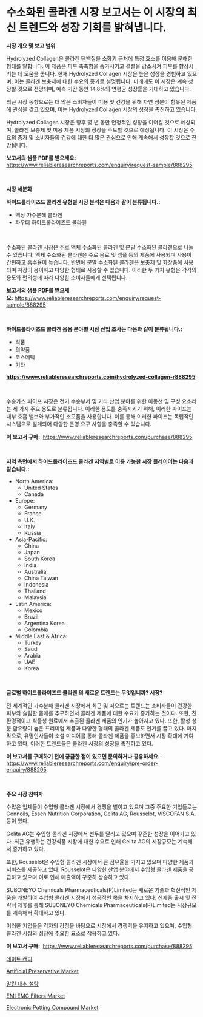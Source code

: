 <p><h1>수소화된 콜라겐 시장 보고서는 이 시장의 최신 트렌드와 성장 기회를 밝혀냅니다.</h1></p><p><strong>시장 개요 및 보고 범위</strong></p>
<p><p>Hydrolyzed Collagen은 콜라겐 단백질을 소화기 근처에 특정 효소를 이용해 분해한 형태를 말합니다. 이 제품은 피부 촉촉함을 증가시키고 결절을 감소시켜 피부를 향상시키는 데 도움을 줍니다. 현재 Hydrolyzed Collagen 시장은 높은 성장을 경험하고 있으며, 이는 콜라겐 보충제에 대한 수요의 증가로 설명됩니다. 미래에도 이 시장은 계속 성장할 것으로 전망되며, 예측 기간 동안 14.8%의 연평균 성장률을 기대하고 있습니다. </p><p>최근 시장 동향으로는 더 많은 소비자들이 미용 및 건강을 위해 자연 성분이 함유된 제품에 관심을 갖고 있으며, 이는 Hydrolyzed Collagen 시장의 성장을 촉진하고 있습니다.</p><p>Hydrolyzed Collagen 시장은 향후 몇 년 동안 안정적인 성장을 이어갈 것으로 예상되며, 콜라겐 보충제 및 미용 제품 시장의 성장을 주도할 것으로 예상됩니다. 이 시장은 수요의 증가 및 소비자들의 건강에 대한 더 많은 관심으로 인해 계속해서 성장할 것으로 전망됩니다.</p></p>
<p><strong>보고서의 샘플 PDF를 받으세요:</strong> <a href="https://www.reliableresearchreports.com/enquiry/request-sample/888295">https://www.reliableresearchreports.com/enquiry/request-sample/888295</a></p>
<p>&nbsp;</p>
<p><strong>시장 세분화</strong></p>
<p><strong>하이드롤라이즈드 콜라겐 유형별 시장 분석은 다음과 같이 분류됩니다.:</strong></p>
<p><ul><li>액상 가수분해 콜라겐</li><li>파우더 하이드롤라이즈드 콜라겐</li></ul></p>
<p>&nbsp;</p>
<p><p>수소화된 콜라겐 시장은 주로 액체 수소화된 콜라겐 및 분말 수소화된 콜라겐으로 나눌 수 있습니다. 액체 수소화된 콜라겐은 주로 음료 및 앰플 등의 제품에 사용되며 사용이 간편하고 흡수율이 높습니다. 반면에 분말 수소화된 콜라겐은 보충제 및 화장품에 사용되며 저장이 용이하고 다양한 형태로 사용할 수 있습니다. 이러한 두 가지 유형은 각각의 용도와 편의성에 따라 다양한 소비자들에게 선택됩니다.</p></p>
<p><strong>보고서의 샘플 PDF를 받으세요:</strong>&nbsp;<a href="https://www.reliableresearchreports.com/enquiry/request-sample/888295">https://www.reliableresearchreports.com/enquiry/request-sample/888295</a></p>
<p>&nbsp;</p>
<p><strong> 하이드롤라이즈드 콜라겐 응용 분야별 시장 산업 조사는 다음과 같이 분류됩니다.:</strong></p>
<p><ul><li>식품</li><li>의약품</li><li>코스메틱</li><li>기타</li></ul></p>
<p><strong><a href="https://www.reliableresearchreports.com/hydrolyzed-collagen-r888295">https://www.reliableresearchreports.com/hydrolyzed-collagen-r888295</a></strong></p>
<p>&nbsp;</p>
<p><p>수송가스 파이프 시장은 전기 수송부서 및 기타 산업 분야를 위한 이동선 및 구성 요소라는 세 가지 주요 용도로 분류됩니다. 이러한 용도를 충족시키기 위해, 이러한 파이프는 내부 호흡 밸브와 부가적인 소모품을 사용합니다. 이를 통해 이러한 파이프는 독립적인 시스템으로 설계되어 다양한 운영 요구 사항을 충족할 수 있습니다.</p></p>
<p><strong>이 보고서 구매:</strong>&nbsp; <a href="https://www.reliableresearchreports.com/purchase/888295">https://www.reliableresearchreports.com/purchase/888295</a></p>
<p>&nbsp;</p>
<p><strong>지역 측면에서 하이드롤라이즈드 콜라겐 지역별로 이용 가능한 시장 플레이어는 다음과 같습니다.:</strong></p>
<p><ul>
    <li>
        North America:
        <ul>
            <li>United States</li>
            <li>Canada</li>
        </ul>
    </li>
    <li>
        Europe:
        <ul>
            <li>Germany</li>
            <li>France</li>
            <li>U.K.</li>
            <li>Italy</li>
            <li>Russia</li>
        </ul>
    </li>
    <li>
        Asia-Pacific:
        <ul>
            <li>China</li>
            <li>Japan</li>
            <li>South Korea</li>
            <li>India</li>
            <li>Australia</li>
            <li>China Taiwan</li>
            <li>Indonesia</li>
            <li>Thailand</li>
            <li>Malaysia</li>
        </ul>
    </li>
    <li>
        Latin America:
        <ul>
            <li>Mexico</li>
            <li>Brazil</li>
            <li>Argentina Korea</li>
            <li>Colombia</li>
        </ul>
    </li>
    <li>
        Middle East & Africa:
        <ul>
            <li>Turkey</li>
            <li>Saudi</li>
            <li>Arabia</li>
            <li>UAE</li>
            <li>Korea</li>
        </ul>
    </li>
    </ul></p>
<p>&nbsp;</p>
<p><strong>글로벌 하이드롤라이즈드 콜라겐 의 새로운 트렌드는 무엇입니까? 시장?</strong></p>
<p><p>전 세계적인 가수분해 콜라겐 시장에서 최근 및 떠오르는 트렌드는 소비자들이 건강한 피부와 슬림한 몸매를 추구하면서 콜라겐 제품에 대한 수요가 증가하는 것이다. 또한, 친환경적이고 식물성 원료에서 추출된 콜라겐 제품의 인기가 높아지고 있다. 또한, 활성 성분 함유량이 높은 프리미엄 제품과 다양한 형태의 콜라겐 제품도 인기를 끌고 있다. 마지막으로, 유명인사들이 소셜 미디어를 통해 콜라겐 제품을 홍보하면서 시장 확대에 기여하고 있다. 이러한 트렌드들은 콜라겐 시장의 성장을 촉진하고 있다.</p></p>
<p><strong>이 보고서를 구매하기 전에 궁금한 점이 있으면 문의하거나 공유하세요.</strong>- <a href="https://www.reliableresearchreports.com/enquiry/pre-order-enquiry/888295">https://www.reliableresearchreports.com/enquiry/pre-order-enquiry/888295</a></p>
<p>&nbsp;</p>
<p><strong>주요 시장 참여자</strong></p>
<p><p>수많은 업체들이 수입형 콜라겐 시장에서 경쟁을 벌이고 있으며 그중 주요한 기업들로는 Connoils, Essen Nutrition Corporation, Gelita AG, Rousselot, VISCOFAN S.A. 등이 있다. </p><p>Gelita AG는 수입형 콜라겐 시장에서 선두를 달리고 있으며 꾸준한 성장을 이어가고 있다. 최근 유행하는 건강식품 시장에 대한 수요로 인해 Gelita AG의 시장규모는 계속해서 증가하고 있다. </p><p>또한, Rousselot은 수입형 콜라겐 시장에서 큰 점유율을 가지고 있으며 다양한 제품과 서비스를 제공하고 있다. Rousselot은 다양한 산업 분야에서 수입형 콜라겐 제품을 공급하고 있으며 이로 인해 매출액이 꾸준히 상승하고 있다. </p><p>SUBONEYO Chemicals Pharmaceuticals(P)Limited는 새로운 기술과 혁신적인 제품을 개발하여 수입형 콜라겐 시장에서 성공적인 몫을 차지하고 있다. 신제품 출시 및 전략적 제휴를 통해 SUBONEYO Chemicals Pharmaceuticals(P)Limited는 시장규모를 계속해서 확대하고 있다.</p><p>이러한 기업들은 각자의 강점을 바탕으로 시장에서 경쟁력을 유지하고 있으며, 수입형 콜라겐 시장의 성장에 주요한 요소로 작용하고 있다.</p></p>
<p><strong>이 보고서 구매:</strong>&nbsp;&nbsp;<a href="https://www.reliableresearchreports.com/purchase/888295">https://www.reliableresearchreports.com/purchase/888295</a></p>
<p><p><a href="https://github.com/trmesnao7959541/Market-Research-Report-List-1/blob/main/440389726715.md">데이트 캔디</a></p><p><a href="https://issuu.com/reportprime-2/docs/artificial-preservative-market-size-2030.pptx">Artificial Preservative Market</a></p><p><a href="https://github.com/vsn7qpua81q/Market-Research-Report-List-1/blob/main/313281826721.md">말린 대추 설탕</a></p><p><a href="https://github.com/jhcraigie/Market-Research-Report-List-2/blob/main/emi-emc-filters-market.md">EMI EMC Filters Market</a></p><p><a href="https://issuu.com/reportprime-2/docs/electronic-potting-compound-market-size-2030.pptx">Electronic Potting Compound Market</a></p></p>
